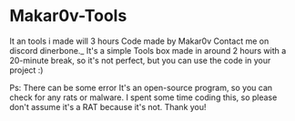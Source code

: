 # Makar0v-Tools
It an tools i made will 3 hours
Code made by Makar0v
Contact me on discord dinerbone._
It's a simple Tools box made in around
2 hours with a 20-minute break, so it's not perfect,
but you can use the code in your project :)

Ps: There can be some error
It's an open-source program,
so you can check for any
rats or malware. I spent some time coding this,
so please don't assume it's a RAT because it's not. Thank you!
